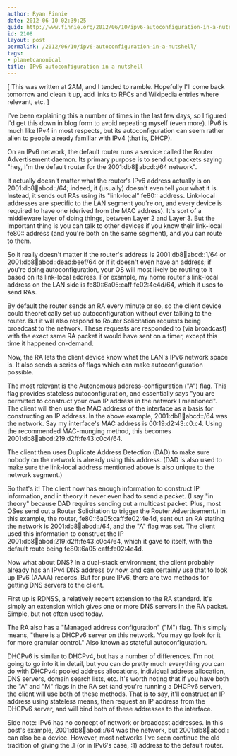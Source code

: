 ```yaml
---
author: Ryan Finnie
date: 2012-06-10 02:39:25
guid: http://www.finnie.org/2012/06/10/ipv6-autoconfiguration-in-a-nutshell/
id: 2108
layout: post
permalink: /2012/06/10/ipv6-autoconfiguration-in-a-nutshell/
tags:
- planetcanonical
title: IPv6 autoconfiguration in a nutshell
---
```

[ This was written at 2AM, and I tended to ramble. Hopefully I'll come back tomorrow and clean it up, add links to RFCs and Wikipedia entries where relevant, etc. ]

I've been explaining this a number of times in the last few days, so I figured I'd get this down in blog form to avoid repeating myself (even more). IPv6 is much like IPv4 in most respects, but its autoconfiguration can seem rather alien to people already familiar with IPv4 (that is, DHCP).

On an IPv6 network, the default router runs a service called the Router Advertisement daemon. Its primary purpose is to send out packets saying "hey, I'm the default router for the 2001:db8:1234:abcd::/64 network".

It actually doesn't matter what the router's IPv6 address actually is on 2001:db8:1234:abcd::/64; indeed, it (usually) doesn't even tell your what it is. Instead, it sends out RAs using its "link-local" fe80:: address. Link-local addresses are specific to the LAN segment you're on, and every device is required to have one (derived from the MAC address). It's sort of a middleware layer of doing things, between Layer 2 and Layer 3. But the important thing is you can talk to other devices if you know their link-local fe80:: address (and you're both on the same segment), and you can route to them.

So it really doesn't matter if the router's address is 2001:db8:1234:abcd::1/64 or 2001:db8:1234:abcd::dead:beef/64 or if it doesn't even have an address; if you're doing autoconfiguration, your OS will most likely be routing to it based on its link-local address. For example, my home router's link-local address on the LAN side is fe80::6a05:caff:fe02:4e4d/64, which it uses to send RAs.

By default the router sends an RA every minute or so, so the client device could theoretically set up autoconfiguration without ever talking to the router. But it will also respond to Router Solicitation requests being broadcast to the network. These requests are responded to (via broadcast) with the exact same RA packet it would have sent on a timer, except this time it happened on-demand.

Now, the RA lets the client device know what the LAN's IPv6 network space is. It also sends a series of flags which can make autoconfiguration possible.

The most relevant is the Autonomous address-configuration ("A") flag. This flag provides stateless autoconfiguration, and essentially says "you are permitted to construct your own IP address in the network I mentioned". The client will then use the MAC address of the interface as a basis for constructing an IP address. In the above example, 2001:db8:1234:abcd::/64 was the network. Say my interface's MAC address is 00:19:d2:43:c0:c4. Using the recommended MAC-munging method, this becomes 2001:db8:1234:abcd:219:d2ff:fe43:c0c4/64.

The client then uses Duplicate Address Detection (DAD) to make sure nobody on the network is already using this address. (DAD is also used to make sure the link-local address mentioned above is also unique to the network segment.)

So that's it! The client now has enough information to construct IP information, and in theory it never even had to send a packet. (I say "in theory" because DAD requires sending out a multicast packet. Plus, most OSes send out a Router Solicitation to trigger the Router Advertisement.) In this example, the router, fe80::6a05:caff:fe02:4e4d, sent out an RA stating the network is 2001:db8:1234:abcd::/64, and the "A" flag was set. The client used this information to construct the IP 2001:db8:1234:abcd:219:d2ff:fe43:c0c4/64, which it gave to itself, with the default route being fe80::6a05:caff:fe02:4e4d.

Now what about DNS? In a dual-stack environment, the client probably already has an IPv4 DNS address by now, and can certainly use that to look up IPv6 (AAAA) records. But for pure IPv6, there are two methods for getting DNS servers to the client.

First up is RDNSS, a relatively recent extension to the RA standard. It's simply an extension which gives one or more DNS servers in the RA packet. Simple, but not often used today.

The RA also has a "Managed address configuration" ("M") flag. This simply means, "there is a DHCPv6 server on this network. You may go look for it for more granular control." Also known as stateful autoconfiguration.

DHCPv6 is similar to DHCPv4, but has a number of differences. I'm not going to go into it in detail, but you can do pretty much everything you can do with DHCPv4: pooled address allocations, individual address allocation, DNS servers, domain search lists, etc. It's worth noting that if you have both the "A" and "M" flags in the RA set (and you're running a DHCPv6 server), the client will use both of these methods. That is to say, it'll construct an IP address using stateless means, then request an IP address from the DHCPv6 server, and will bind both of these addresses to the interface.

Side note: IPv6 has no concept of network or broadcast addresses. In this post's example, 2001:db8:1234:abcd::/64 was the network, but 2001:db8:1234:abcd:: can also be a device. However, most networks I've seen continue the old tradition of giving the .1 (or in IPv6's case, :1) address to the default router.
